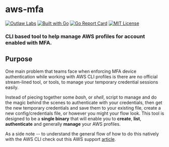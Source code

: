# aws-mfa

[![Outlaw Labs](https://img.shields.io/badge/developed%20by-Outlaw%20Labs-%23ff9933.svg)](https://github.com/outlawlabs)
[![Built with Go](https://img.shields.io/badge/built%20with-Go-blue.svg)](https://golang.org)
[![Go Report Card](https://goreportcard.com/badge/github.com/outlawlabs/aws-mfa)](https://goreportcard.com/badge/github.com/outlawlabs/aws-mfa)
[![MIT License](https://badges.frapsoft.com/os/mit/mit.svg?v=103)](https://opensource.org/licenses/mit-license.php)

### CLI based tool to help manage AWS profiles for account enabled with MFA.

## Purpose

One main problem that teams face when enforcing MFA device authentication while
working with AWS CLI profiles is there are no official stream-lined tool, or
tools, to manage your temporary credential sessions easily.

Instead of piecing together some *bash*, or *shell*, script to manage and do the
magic behind the scenes to authenticate with your credentials, then get the new
temporary credentials and save them to your existing file, create a new
config/credentials file, or however you might your flow look. This tool is
designed to be a **single binary** that will enable you to **create**, **list**,
**authenticate** and generally **manage** your AWS profiles.

As a side note -- to understand the general flow of how to do this natively with
the AWS CLI check out this AWS support [article](https://aws.amazon.com/premiumsupport/knowledge-center/authenticate-mfa-cli/).

